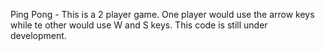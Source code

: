 Ping Pong - This is a 2 player game. One player would use the arrow keys while te other would use W and S keys. This code is still under development.
